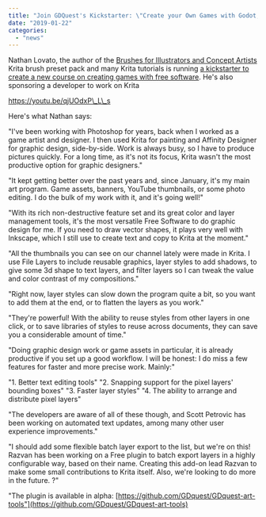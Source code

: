 ```yaml
---
title: "Join GDQuest's Kickstarter: \"Create your Own Games with Godot, the Free Game Engine\""
date: "2019-01-22"
categories: 
  - "news"
---
```


Nathan Lovato, the author of the [Brushes for Illustrators and Concept Artists](https://gumroad.com/l/krita-brushes-for-game-artists) Krita brush preset pack and many Krita tutorials is running [a kickstarter to create a new course on creating games with free software](https://www.kickstarter.com/projects/gdquest/create-your-own-games-with-godot-the-free-game-eng). He's also sponsoring a developer to work on Krita

https://youtu.be/qjUOdxP\_L\_s

Here's what Nathan says:

"I've been working with Photoshop for years, back when I worked as a game artist and designer. I then used Krita for painting and Affinity Designer for graphic design, side-by-side. Work is always busy, so I have to produce pictures quickly. For a long time, as it's not its focus, Krita wasn't the most productive option for graphic designers."

"It kept getting better over the past years and, since January, it's my main art program. Game assets, banners, YouTube thumbnails, or some photo editing. I do the bulk of my work with it, and it's going well!"

"With its rich non-destructive feature set and its great color and layer management tools, it's the most versatile Free Software to do graphic design for me. If you need to draw vector shapes, it plays very well with Inkscape, which I still use to create text and copy to Krita at the moment."

"All the thumbnails you can see on our channel lately were made in Krita. I use File Layers to include reusable graphics, layer styles to add shadows, to give some 3d shape to text layers, and filter layers so I can tweak the value and color contrast of my compositions."

"Right now, layer styles can slow down the program quite a bit, so you want to add them at the end, or to flatten the layers as you work."

"They're powerful! With the ability to reuse styles from other layers in one click, or to save libraries of styles to reuse across documents, they can save you a considerable amount of time."

"Doing graphic design work or game assets in particular, it is already productive if you set up a good workflow. I will be honest: I do miss a few features for faster and more precise work. Mainly:"

"1. Better text editing tools" "2. Snapping support for the pixel layers' bounding boxes" "3. Faster layer styles" "4. The ability to arrange and distribute pixel layers"

"The developers are aware of all of these though, and Scott Petrovic has been working on automated text updates, among many other user experience improvements."

"I should add some flexible batch layer export to the list, but we're on this! Razvan has been working on a Free plugin to batch export layers in a highly configurable way, based on their name. Creating this add-on lead Razvan to make some small contributions to Krita itself. Also, we're looking to do more in the future. ?"

"The plugin is available in alpha: [https://github.com/GDquest/GDquest-art-tools"](https://github.com/GDquest/GDquest-art-tools)
